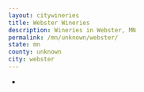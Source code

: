 ```yaml
---
layout: citywineries
title: Webster Wineries
description: Wineries in Webster, MN
permalink: /mn/unknown/webster/
state: mn
county: unknown
city: webster
---
```

-
